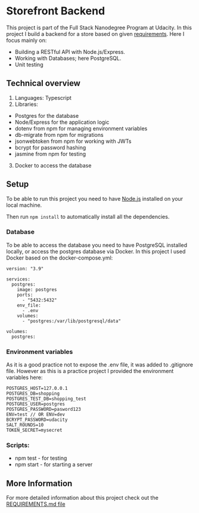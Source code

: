 # Storefront Backend

This project is part of the Full Stack Nanodegree Program at Udacity. In this project I build a backend for a store based on given [requirements](https://github.com/susi189/storefront-backend-project/blob/master/REQUIREMENTS.md). Here I focus mainly on:

- Building a RESTful API with Node.js/Express.
- Working with Databases; here PostgreSQL.
- Unit testing

## Technical overview

1. Languages: Typescript
2. Libraries:

- Postgres for the database
- Node/Express for the application logic
- dotenv from npm for managing environment variables
- db-migrate from npm for migrations
- jsonwebtoken from npm for working with JWTs
- bcrypt for password hashing
- jasmine from npm for testing

3. Docker to access the database

## Setup

To be able to run this project you need to have [Node.js](https://nodejs.org/en/download/) installed on your local machine.

Then run `npm install` to automatically install all the dependencies.

### Database

To be able to access the database you need to have PostgreSQL installed locally, or access the postgres database via Docker. In this project I used Docker based on the docker-compose.yml:

```
version: "3.9"

services:
  postgres:
    image: postgres
    ports:
      - "5432:5432"
    env_file:
      - .env
    volumes:
      - "postgres:/var/lib/postgresql/data"

volumes:
  postgres:

```

### Environment variables

As it is a good practice not to expose the .env file, it was added to .gitignore file. However as this is a practice project I provided the environment variables here:

```
POSTGRES_HOST=127.0.0.1
POSTGRES_DB=shopping
POSTGRES_TEST_DB=shopping_test
POSTGRES_USER=postgres
POSTGRES_PASSWORD=pasword123
ENV=test // OR ENV=dev
BCRYPT_PASSWORD=udacity
SALT_ROUNDS=10
TOKEN_SECRET=mysecret

```

### Scripts:

- npm test - for testing
- npm start - for starting a server

## More Information

For more detailed information about this project check out the [REQUIREMENTS.md file](https://github.com/susi189/storefront-backend-project/blob/master/REQUIREMENTS.md)
